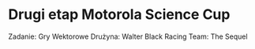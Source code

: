 # Drugi etap Motorola Science Cup

Zadanie: Gry Wektorowe
Drużyna: Walter Black Racing Team: The Sequel
